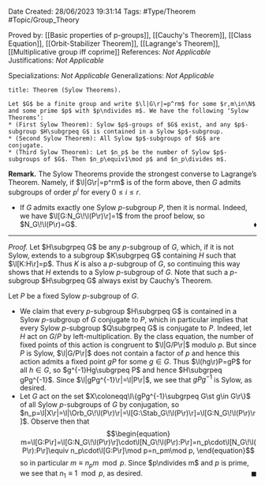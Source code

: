 <div class="topSpace"></div>

Date Created: 28/06/2023 19:31:14
Tags: #Type/Theorem #Topic/Group_Theory

Proved by: [[Basic properties of p-groups]], [[Cauchy's Theorem]], [[Class Equation]], [[Orbit-Stabilizer Theorem]], [[Lagrange's Theorem]], [[Multiplicative group iff coprime]]
References: <i>Not Applicable</i>
Justifications: <i>Not Applicable</i>

Specializations: <i>Not Applicable</i>
Generalizations: <i>Not Applicable</i>

``` ad-Theorem
title: Theorem (Sylow Theorems).

Let $G$ be a finite group and write $\l|G\r|=p^rm$ for some $r,m\in\N$ and some prime $p$ with $p\ndivides m$. We have the following ‘Sylow Theorems’:
* (First Sylow Theorem): Sylow $p$-groups of $G$ exist, and any $p$-subgroup $H\subgrpeq G$ is contained in a Sylow $p$-subgroup.
* (Second Sylow Theorem): All Sylow $p$-subgroups of $G$ are conjugate.
* (Third Sylow Theorem): Let $n_p$ be the number of Sylow $p$-subgroups of $G$. Then $n_p\equiv1\mod p$ and $n_p\divides m$.

```

<b>Remark.</b> The Sylow Theorems provide the strongest converse to Lagrange’s Theorem. Namely, if $\l|G\r|=p^rm$ is of the form above, then $G$ admits subgroups of order $p^i$ for every $0\leq i\leq r$.
* If $G$ admits exactly one Sylow $p$-subgroup $P$, then it is normal. Indeed, we have $\l[G:N_G\!\l(P\r)\r]=1$ from the proof below, so $N_G\!\l(P\r)=G$.<span style="float:right;">$\blacklozenge$</span>

---

<i>Proof.</i> Let $H\subgrpeq G$ be any $p$-subgroup of $G$, which, if it is not Sylow, extends to a subgroup $K\subgrpeq G$ containing $H$ such that $\l[K:H\r]=p$. Thus $K$ is also a $p$-subgroup of $G$, so continuing this way shows that $H$ extends to a Sylow $p$-subgroup of $G$. Note that such a $p$-subgroup $H\subgrpeq G$ always exist by Cauchy’s Theorem.

Let $P$ be a fixed Sylow $p$-subgroup of $G$.
*  We claim that every $p$-subgroup $H\subgrpeq G$ is contained in a Sylow $p$-subgroup of $G$ conjugate to $P$, which in particular implies that every Sylow $p$-subgroup $Q\subgrpeq G$ is conjugate to $P$. Indeed, let $H$ act on $G/P$ by left-multiplication. By the class equation, the number of fixed points of this action is congruent to $\l|G/P\r|$ modulo $p$. But since $P$ is Sylow, $\l|G/P\r|$ does not contain a factor of $p$ and hence this action admits a fixed point $gP$ for some $g\in G$. Thus $\l(hg\r)P=gP$ for all $h\in G$, so $g^{-1}Hg\subgrpeq P$ and hence $H\subgrpeq gPg^{-1}$. Since $\l|gPg^{-1}\r|=\l|P\r|$, we see that $gPg^{-1}$ is Sylow, as desired.
* Let $G$ act on the set $X\coloneqq\l\{gPg^{-1}\subgrpeq G\st g\in G\r\}$ of all Sylow $p$-subgroups of $G$ by conjugation, so $n_p=\l|X\r|=\l|\Orb_G\!\l(P\r)\r|=\l[G:\Stab_G\!\l(P\r)\r]=\l[G:N_G\!\l(P\r)\r]$. Observe then that
$$\begin{equation}
    m=\l[G:P\r]=\l[G:N_G\!\l(P\r)\r]\cdot\l[N_G\!\l(P\r):P\r]=n_p\cdot\l[N_G\!\l(P\r):P\r]\equiv n_p\cdot\l[G:P\r]\mod p=n_pm\mod p,
\end{equation}$$
so in particular $m\equiv n_pm\mod p$. Since $p\ndivides m$ and $p$ is prime, we see that $n_1\equiv1\mod p$, as desired.<span style="float:right;">$\blacksquare$</span>

